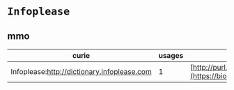 # `Infoplease`
## mmo
| curie                                       |   usages | nodes                                                                                                           |
|---------------------------------------------|----------|-----------------------------------------------------------------------------------------------------------------|
| Infoplease:http://dictionary.infoplease.com |        1 | [http://purl.obolibrary.org/obo/MMO:0000123](https://bioregistry.io/http://purl.obolibrary.org/obo/MMO:0000123) |
